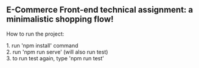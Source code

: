 <h2>E-Commerce Front-end technical assignment: a minimalistic shopping flow!</h2>
<p>How to run the project:</p>
<p>1. run 'npm install' command <br /> 
2. run 'npm run serve' (will also run test) <br />
3. to run test again, type 'npm run test' </p>
